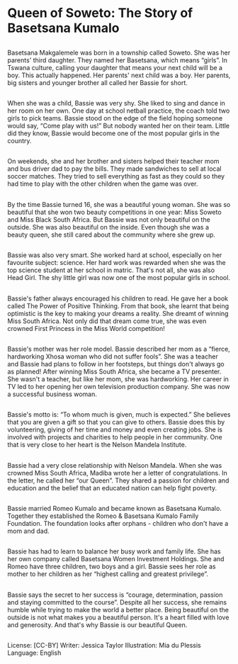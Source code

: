 # Queen of Soweto: The Story of Basetsana Kumalo

##
Basetsana Makgalemele was born
in a township called Soweto. She
was her parents' third daughter.
They named her Basetsana, which
means “girls”. In Tswana culture,
calling your daughter that means
your next child will be a boy. This
actually happened. Her parents'
next child was a boy. Her parents,
big sisters and younger brother all
called her Bassie for short.

##
When she was a child, Bassie was
very shy. She liked to sing and
dance in her room on her own.
One day at school netball practice,
the coach told two girls to pick
teams. Bassie stood on the edge of
the field hoping someone would
say, “Come play with us!” But
nobody wanted her on their team.
Little did they know, Bassie would
become one of the most popular
girls in the country.

##
On weekends, she and her brother
and sisters helped their teacher
mom and bus driver dad to pay the
bills. They made sandwiches to sell
at local soccer matches. They tried
to sell everything as fast as they
could so they had time to play with
the other children when the game
was over.

##
By the time Bassie turned 16, she
was a beautiful young woman. She
was so beautiful that she won two
beauty competitions in one year:
Miss Soweto and Miss Black South
Africa.
But Bassie was not only beautiful on
the outside. She was also beautiful
on the inside. Even though she was
a beauty queen, she still cared
about the community where she
grew up.

##
Bassie was also very smart. She
worked hard at school, especially on
her favourite subject: science. Her
hard work was rewarded when she
was the top science student at her
school in matric. That's not all, she
was also Head Girl. The shy little
girl was now one of the most
popular girls in school.

##
Bassie's father always encouraged
his children to read. He gave her a
book called The Power of Positive
Thinking. From that book, she learnt
that being optimistic is the key to
making your dreams a reality. She
dreamt of winning Miss South
Africa. Not only did that dream
come true, she was even crowned
First Princess in the Miss World
competition!

##
Bassie's mother was her role model.
Bassie described her mom as a
“fierce, hardworking Xhosa woman
who did not suffer fools”. She was a
teacher and Bassie had plans to
follow in her footsteps, but things
don't always go as planned! After
winning Miss South Africa, she
became a TV presenter. She wasn't
a teacher, but like her mom, she
was hardworking. Her career in TV
led to her opening her own
television production company. She
was now a successful business
woman.

##
Bassie's motto is: “To whom much
is given, much is expected.” She
believes that you are given a gift so
that you can give to others. Bassie
does this by volunteering, giving of
her time and money and even
creating jobs. She is involved with
projects and charities to help
people in her community. One that
is very close to her heart is the
Nelson Mandela Institute.

##
Bassie had a very close relationship
with Nelson Mandela. When she was
crowned Miss South Africa, Madiba
wrote her a letter of
congratulations. In the letter, he
called her “our Queen”. They shared
a passion for children and education
and the belief that an educated
nation can help fight poverty.

##
Bassie married Romeo Kumalo and
became known as Basetsana
Kumalo.
Together they established the
Romeo & Basetsana Kumalo Family
Foundation. The foundation looks
after orphans - children who don't
have a mom and dad.

##
Bassie has had to learn to balance
her busy work and family life.
She has her own company called
Basetsana Women Investment
Holdings. She and Romeo have
three children, two boys and a girl.
Bassie sees her role as mother to
her children as her “highest calling
and greatest privilege”.

##
Bassie says the secret to her
success is “courage, determination,
passion and staying committed to
the course”. Despite all her
success, she remains humble while
trying to make the world a better
place.
Being beautiful on the outside is not
what makes you a beautiful person.
It's a heart filled with love and
generosity. And that's why Bassie is
our beautiful Queen.

##
License: [CC-BY]
Writer: Jessica Taylor
Illustration: Mia du Plessis
Language: English
